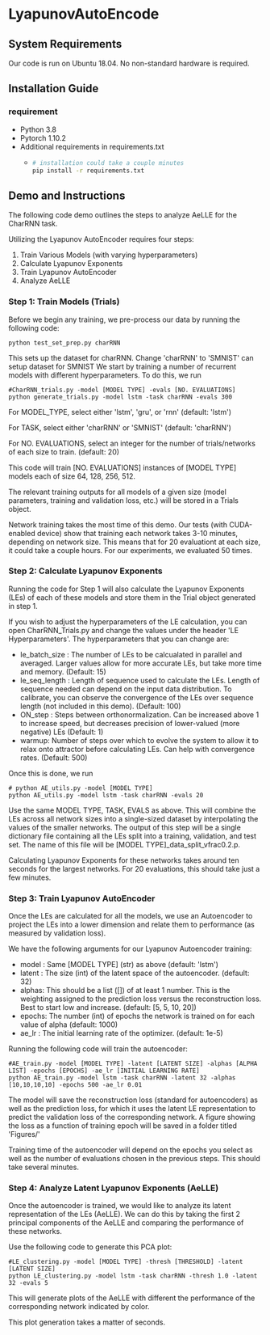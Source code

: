 # LyapunovAutoEncode
## System Requirements
Our code is run on Ubuntu 18.04. No non-standard hardware is required.

## Installation Guide
### requirement
- Python 3.8
- Pytorch 1.10.2
- Additional requirements in requirements.txt
  - ```bash
    # installation could take a couple minutes
    pip install -r requirements.txt
## Demo and Instructions
The following code demo outlines the steps to analyze AeLLE for the CharRNN task.

Utilizing the Lyapunov AutoEncoder requires four steps:
1. Train Various Models (with varying hyperparameters)
2. Calculate Lyapunov Exponents
3. Train Lyapunov AutoEncoder
4. Analyze AeLLE

### Step 1: Train Models (Trials)
Before we begin any training, we pre-process our data by running the following code:
~~~
python test_set_prep.py charRNN
~~~

This sets up the dataset for charRNN. Change 'charRNN' to 'SMNIST' can setup dataset for SMNIST
We start by training a number of recurrent models with different hyperparameters.
To do this, we run 
~~~
#CharRNN_trials.py -model [MODEL TYPE] -evals [NO. EVALUATIONS]
python generate_trials.py -model lstm -task charRNN -evals 300
~~~

For MODEL_TYPE, select either 'lstm', 'gru', or 'rnn' (default: 'lstm')

For TASK, select either 'charRNN' or 'SMNIST' (default: 'charRNN')

For NO. EVALUATIONS, select an integer for the number of trials/networks of each size to train. (default: 20)

This code will train [NO. EVALUATIONS] instances of [MODEL TYPE] models each of size 64, 128, 256, 512.

The relevant training outputs for all models of a given size (model parameters, training and validation loss, etc.) will be stored in a Trials object.

Network training takes the most time of this demo. Our tests (with CUDA-enabled device) show that training each network takes 3-10 minutes, depending on network size. This means that for 20 evaluationt at each size, it could take a couple hours. For our experiments, we evaluated 50 times.

### Step 2: Calculate Lyapunov Exponents
Running the code for Step 1 will also calculate the Lyapunov Exponents (LEs) of each of these models and store them in the Trial object generated in step 1.

If you wish to adjust the hyperparameters of the LE calculation, you can open CharRNN_Trials.py and change the values under the header 'LE Hyperparameters'.
The hyperparameters that you can change are:
- le_batch_size : The number of LEs to be calcualated in parallel and averaged. Larger values allow for more accurate LEs, but take more time and memory. (Default: 15)
- le_seq_length : Length of sequence used to calculate the LEs. Length of sequence needed can depend on the input data distribution. To calibrate, you can observe the convergence of the LEs over sequence length (not included in this demo). (Default: 100)
- ON_step : Steps between orthonormalization. Can be increased above 1 to increase speed, but decreases precision of lower-valued (more negative) LEs (Default: 1)
- warmup: Number of steps over which to evolve the system to allow it to relax onto attractor before calculating LEs. Can help with convergence rates. (Default: 500)

Once this is done, we run
~~~
# python AE_utils.py -model [MODEL TYPE]
python AE_utils.py -model lstm -task charRNN -evals 20
~~~
Use the same MODEL TYPE, TASK, EVALS as above. This will combine the LEs across all network sizes into a single-sized dataset by interpolating the values of the smaller networks.
The output of this step will be a single dictionary file containing all the LEs split into a training, validation, and test set. 
The name of this file will be [MODEL TYPE]_data_split_vfrac0.2.p.

Calculating Lyapunov Exponents for these networks takes around ten seconds for the largest networks. For 20 evaluations, this should take just a few minutes.

### Step 3: Train Lyapunov AutoEncoder
Once the LEs are calculated for all the models, we use an Autoencoder to project the LEs into a lower dimension and relate them to performance (as measured by validation loss).

We have the following arguments for our Lyapunov Autoencoder training:
- model : Same [MODEL TYPE] (str) as above (default: 'lstm')
- latent : The size (int) of the latent space of the autoencoder. (default: 32)
- alphas: This should be a list ([]) of at least 1 number. This is the weighting assigned to the prediction loss versus the reconstruction loss. Best to start low and increase. (default: [5, 5, 10, 20])
- epochs: The number (int) of epochs the network is trained on for each value of alpha (default: 1000)
- ae_lr : The initial learning rate of the optimizer. (default: 1e-5)

Running the following code will train the autoencoder:
~~~
#AE_train.py -model [MODEL TYPE] -latent [LATENT SIZE] -alphas [ALPHA LIST] -epochs [EPOCHS] -ae_lr [INITIAL LEARNING RATE]
python AE_train.py -model lstm -task charRNN -latent 32 -alphas [10,10,10,10] -epochs 500 -ae_lr 0.01
~~~
The model will save the reconstruction loss (standard for autoencoders) as well as the prediction loss, for which it uses the latent LE representation to predict the validation loss of the corresponding network.
A figure showing the loss as a function of training epoch will be saved in a folder titled 'Figures/'

Training time of the autoencoder will depend on the epochs you select as well as the number of evaluations chosen in the previous steps. This should take several minutes.

### Step 4: Analyze Latent Lyapunov Exponents (AeLLE)
Once the autoencoder is trained, we would like to analyze its latent representation of the LEs (AeLLE). We can do this by taking the first 2 principal components of the AeLLE and comparing the performance of these networks.

Use the following code to generate this PCA plot:
~~~
#LE_clustering.py -model [MODEL TYPE] -thresh [THRESHOLD] -latent [LATENT SIZE]
python LE_clustering.py -model lstm -task charRNN -thresh 1.0 -latent 32 -evals 5
~~~

This will generate plots of the AeLLE with different the performance of the corresponding network indicated by color.

This plot generation takes a matter of seconds.
